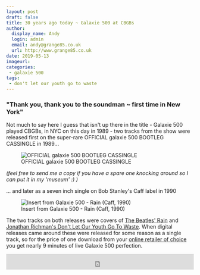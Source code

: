 ```yaml
---
layout: post
draft: false
title: 30 years ago today ~ Galaxie 500 at CBGBs
author:
  display_name: Andy
  login: admin
  email: andy@grange85.co.uk
  url: http://www.grange85.co.uk
date: 2019-05-13
imageurl: 
categories:
 - galaxie 500
tags:
 - don't let our youth go to waste
---
```


### "Thank you, thank you to the soundman ~ first time in New York"

Not much to say here I guess that isn't up there in the title - Galaxie 500 played CBGBs, in NYC on this day in 1989 - two tracks from the show were released first on the super-rare OFFICIAL galaxie 500 BOOTLEG CASSINGLE in 1989...

<figure class="caption aligncenter"><img src="https://media.fullofwishes.co.uk/01-galaxie_500/sleeves/g500-official-bootleg-cassingle.jpg" alt="OFFICIAL galaxie 500 BOOTLEG CASSINGLE" /><figcaption class="caption-text">OFFICIAL galaxie 500 BOOTLEG CASSINGLE</figcaption></figure>

_(feel free to send me a copy if you have a spare one knocking around so I can put it in my 'museum' :) )_

... and later as a seven inch single on Bob Stanley's Caff label in 1990

<figure class="caption aligncenter"><img src="https://media.fullofwishes.co.uk/01-galaxie_500/sleeves/g500_rain_insert002.jpg" alt="Insert from Galaxie 500 - Rain (Caff, 1990)" /><figcaption class="caption-text">Insert from Galaxie 500 - Rain (Caff, 1990)</figcaption></figure>

The two tracks on both releases were covers of [The Beatles' Rain](https://www.fullofwishes.co.uk/2014/03/19/originals-rain-by-the-beatles-covered-by-galaxie-500/) and [Jonathan Richman's Don't Let Our Youth Go To Waste](https://www.fullofwishes.co.uk/2013/05/15/originals-dont-let-our-youth-go-to-waste-by-jonathan-richman-covered-by-galaxie-500/). When digital releases came around these were released for some reason as a single track, so for the price of one download from your [online retailer of choice](https://galaxie500.bandcamp.com/track/rain-dont-let-our-youth-go-to-waste) you get nearly 9 minutes of live Galaxie 500 perfection.

<iframe style="border: 0; width: 100%; height: 42px;" src="https://bandcamp.com/EmbeddedPlayer/album=2614932935/size=small/bgcol=ffffff/linkcol=0687f5/track=2956625308/transparent=true/" seamless><a href="http://galaxie500.bandcamp.com/album/uncollected">Uncollected by Galaxie 500</a></iframe>


